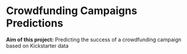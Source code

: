 # Crowdfunding Campaigns Predictions

**Aim of this project:** Predicting the success of a crowdfunding campaign based on Kickstarter data
